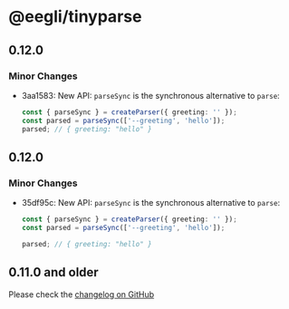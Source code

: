 # @eegli/tinyparse

## 0.12.0

### Minor Changes

- 3aa1583: New API: `parseSync` is the synchronous alternative to `parse`:

  ```ts
  const { parseSync } = createParser({ greeting: '' });
  const parsed = parseSync(['--greeting', 'hello']);
  parsed; // { greeting: "hello" }
  ```

## 0.12.0

### Minor Changes

- 35df95c: New API: `parseSync` is the synchronous alternative to `parse`:

  ```ts
  const { parseSync } = createParser({ greeting: '' });
  const parsed = parseSync(['--greeting', 'hello']);

  parsed; // { greeting: "hello" }
  ```

## 0.11.0 and older

Please check the [changelog on GitHub](https://github.com/eegli/tinyparse/releases/tag/v0.11.0)
